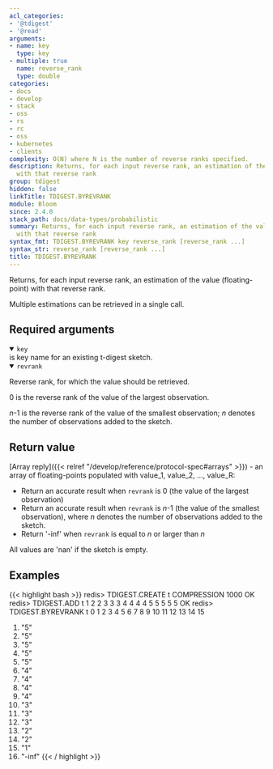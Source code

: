 ```yaml
---
acl_categories:
- '@tdigest'
- '@read'
arguments:
- name: key
  type: key
- multiple: true
  name: reverse_rank
  type: double
categories:
- docs
- develop
- stack
- oss
- rs
- rc
- oss
- kubernetes
- clients
complexity: O(N) where N is the number of reverse ranks specified.
description: Returns, for each input reverse rank, an estimation of the value (floating-point)
  with that reverse rank
group: tdigest
hidden: false
linkTitle: TDIGEST.BYREVRANK
module: Bloom
since: 2.4.0
stack_path: docs/data-types/probabilistic
summary: Returns, for each input reverse rank, an estimation of the value (floating-point)
  with that reverse rank
syntax_fmt: TDIGEST.BYREVRANK key reverse_rank [reverse_rank ...]
syntax_str: reverse_rank [reverse_rank ...]
title: TDIGEST.BYREVRANK
---
```

Returns, for each input reverse rank, an estimation of the value (floating-point) with that reverse rank.

Multiple estimations can be retrieved in a single call.

## Required arguments

<details open><summary><code>key</code></summary>
is key name for an existing t-digest sketch.
</details>

<details open><summary><code>revrank</code></summary>

Reverse rank, for which the value should be retrieved.

0 is the reverse rank of the value of the largest observation.
  
_n_-1 is the reverse rank of the value of the smallest observation; _n_ denotes the number of observations added to the sketch.
</details>

## Return value

[Array reply]({{< relref "/develop/reference/protocol-spec#arrays" >}}) - an array of floating-points populated with value_1, value_2, ..., value_R:

- Return an accurate result when `revrank` is 0 (the value of the largest observation)
- Return an accurate result when `revrank` is _n_-1 (the value of the smallest observation), where _n_ denotes the number of observations added to the sketch.
- Return '-inf' when `revrank` is equal to _n_ or larger than _n_

All values are 'nan' if the sketch is empty.

## Examples

{{< highlight bash >}}
redis> TDIGEST.CREATE t COMPRESSION 1000
OK
redis> TDIGEST.ADD t 1 2 2 3 3 3 4 4 4 4 5 5 5 5 5
OK
redis> TDIGEST.BYREVRANK t 0 1 2 3 4 5 6 7 8 9 10 11 12 13 14 15
 1) "5"
 2) "5"
 3) "5"
 4) "5"
 5) "5"
 6) "4"
 7) "4"
 8) "4"
 9) "4"
10) "3"
11) "3"
12) "3"
13) "2"
14) "2"
15) "1"
16) "-inf"
{{< / highlight >}}
